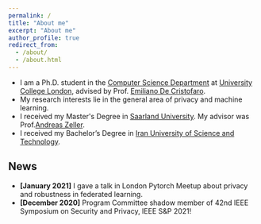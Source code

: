 ```yaml
---
permalink: /
title: "About me"
excerpt: "About me"
author_profile: true
redirect_from: 
  - /about/
  - /about.html
---
```


* I am a Ph.D. student in the [Computer Science Department](https://www.ucl.ac.uk/computer-science/) at [University College London](https://www.ucl.ac.uk/), advised by Prof. [Emiliano De Cristofaro](https://emilianodc.com/).
* My research interests lie in the general area of privacy and machine learning.
* I received my Master's Degree in [Saarland University](https://saarland-informatics-campus.de/en/). My advisor was Prof.[Andreas Zeller](https://www.st.cs.uni-saarland.de/zeller/).
* I received my Bachelor’s Degree in [Iran University of Science and Technology](http://www.iust.ac.ir/en).

## News
* **[January 2021]** I gave a talk in London Pytorch Meetup about privacy and robustness in federated learning. 
* **[December 2020]** Program Committee shadow member of 42nd IEEE Symposium on Security and Privacy, IEEE S&P 2021!
